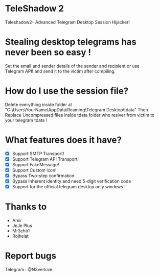 # TeleShadow 2
Teleshadow2- Advanced Telegram Desktop Session Hijacker!

# Stealing desktop telegrams has never been so easy !
Set the email and sender details of the sender and recipient or use Telegram API! and send it to the victim after compiling.
 
# How do I use the session file?
Delete everything inside folder at "C:\Users\YourName\AppData\Roaming\Telegram Desktop\tdata" Then Replace Uncompressed files inside tdata folder who resiver from victim to your telegram tdata !
 
# What features does it have?
- [x] Support SMTP Transport!
- [x] Support Telegram API Transport!
- [x] Support FakeMessage!
- [x] Support Custom Icon!
- [x] Bypass Two-step confirmation
- [x] Bypass Inherent identity and need 5-digit verification code
- [x] Support for the official telegram desktop only windows !
 
# Thanks to
- Amir
- JeJe Plus
- Mr3chb1
-  Rojhelat

# Report bugs
Telegram : @N3verlove
